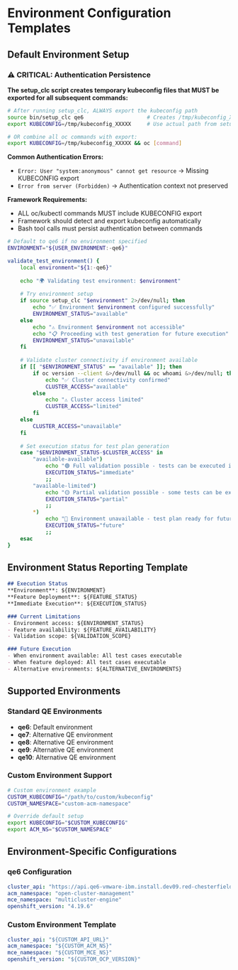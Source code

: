 # Environment Configuration Templates

## Default Environment Setup

### ⚠️ CRITICAL: Authentication Persistence

**The setup_clc script creates temporary kubeconfig files that MUST be exported for all subsequent commands:**

```bash
# After running setup_clc, ALWAYS export the kubeconfig path
source bin/setup_clc qe6                    # Creates /tmp/kubeconfig_XXXXX
export KUBECONFIG=/tmp/kubeconfig_XXXXX     # Use actual path from setup output

# OR combine all oc commands with export:
export KUBECONFIG=/tmp/kubeconfig_XXXXX && oc [command]
```

**Common Authentication Errors:**
- `Error: User "system:anonymous" cannot get resource` → Missing KUBECONFIG export
- `Error from server (Forbidden)` → Authentication context not preserved

**Framework Requirements:**
- ALL oc/kubectl commands MUST include KUBECONFIG export
- Framework should detect and export kubeconfig automatically
- Bash tool calls must persist authentication between commands

```bash
# Default to qe6 if no environment specified
ENVIRONMENT="${USER_ENVIRONMENT:-qe6}"

validate_test_environment() {
    local environment="${1:-qe6}"
    
    echo "🌍 Validating test environment: $environment"
    
    # Try environment setup
    if source setup_clc "$environment" 2>/dev/null; then
        echo "✅ Environment $environment configured successfully"
        ENVIRONMENT_STATUS="available"
    else
        echo "⚠️ Environment $environment not accessible"
        echo "📋 Proceeding with test generation for future execution"
        ENVIRONMENT_STATUS="unavailable"
    fi
    
    # Validate cluster connectivity if environment available
    if [[ "$ENVIRONMENT_STATUS" == "available" ]]; then
        if oc version --client &>/dev/null && oc whoami &>/dev/null; then
            echo "✅ Cluster connectivity confirmed"
            CLUSTER_ACCESS="available"
        else
            echo "⚠️ Cluster access limited"
            CLUSTER_ACCESS="limited"
        fi
    else
        CLUSTER_ACCESS="unavailable"
    fi
    
    # Set execution status for test plan generation
    case "$ENVIRONMENT_STATUS-$CLUSTER_ACCESS" in
        "available-available")
            echo "🟢 Full validation possible - tests can be executed immediately"
            EXECUTION_STATUS="immediate"
            ;;
        "available-limited")
            echo "🟡 Partial validation possible - some tests can be executed"
            EXECUTION_STATUS="partial"
            ;;
        *)
            echo "🔴 Environment unavailable - test plan ready for future execution"
            EXECUTION_STATUS="future"
            ;;
    esac
}
```

## Environment Status Reporting Template

```markdown
## Execution Status
**Environment**: ${ENVIRONMENT}
**Feature Deployment**: ${FEATURE_STATUS}
**Immediate Execution**: ${EXECUTION_STATUS}

### Current Limitations
- Environment access: ${ENVIRONMENT_STATUS}
- Feature availability: ${FEATURE_AVAILABILITY} 
- Validation scope: ${VALIDATION_SCOPE}

### Future Execution
- When environment available: All test cases executable
- When feature deployed: All test cases executable
- Alternative environments: ${ALTERNATIVE_ENVIRONMENTS}
```

## Supported Environments

### Standard QE Environments
- **qe6**: Default environment
- **qe7**: Alternative QE environment
- **qe8**: Alternative QE environment  
- **qe9**: Alternative QE environment
- **qe10**: Alternative QE environment

### Custom Environment Support
```bash
# Custom environment example
CUSTOM_KUBECONFIG="/path/to/custom/kubeconfig"
CUSTOM_NAMESPACE="custom-acm-namespace"

# Override default setup
export KUBECONFIG="$CUSTOM_KUBECONFIG"
export ACM_NS="$CUSTOM_NAMESPACE"
```

## Environment-Specific Configurations

### qe6 Configuration
```yaml
cluster_api: "https://api.qe6-vmware-ibm.install.dev09.red-chesterfield.com:6443"
acm_namespace: "open-cluster-management"
mce_namespace: "multicluster-engine"
openshift_version: "4.19.6"
```

### Custom Environment Template
```yaml
cluster_api: "${CUSTOM_API_URL}"
acm_namespace: "${CUSTOM_ACM_NS}"
mce_namespace: "${CUSTOM_MCE_NS}"
openshift_version: "${CUSTOM_OCP_VERSION}"
```
